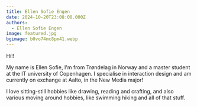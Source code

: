 ```yaml
---
title: Ellen Sofie Engen
date: 2024-10-20T23:08:00.000Z
authors:
  - Ellen Sofie Engen
image: featured.jpg
bgimage: b0vo74mc8pm41.webp
---
```

Hi!!

My name is Ellen Sofie, I'm from Trøndelag in Norway and a master student at the IT university of Copenhagen. I specialise in interaction design and am currently on exchange at Aalto, in the New Media major! 

I love sitting-still hobbies like drawing, reading and crafting, and also various moving around hobbies, like swimming hiking and all of that stuff.
